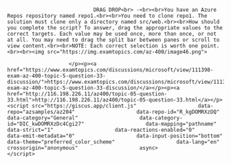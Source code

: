 <p class="card-text">
							
								DRAG DROP<br> -<br><br>You have an Azure Repos repository named repo1.<br><br>You need to clone repo1. The solution must clone only a directory named src/web.<br><br>How should you complete the script? To answer, drag the appropriate values to the correct targets. Each value may be used once, more than once, or not at all. You may need to drag the split bar between panes or scroll to view content.<br><br>NOTE: Each correct selection is worth one point.<br><br><img src="https://img.examtopics.com/az-400/image46.png">
							
						</p><p><a href="https://www.examtopics.com/discussions/microsoft/view/111398-exam-az-400-topic-5-question-33-discussion/">https://www.examtopics.com/discussions/microsoft/view/111398-exam-az-400-topic-5-question-33-discussion/</a></p><p><a href="http://116.198.226.11/az400/topic-05-question-33.html">http://116.198.226.11/az400/topic-05-question-33.html</a></p><script src="https://giscus.app/client.js"                    data-repo="azsamples/az204"                    data-repo-id="R_kgDOMRXzDQ"                    data-category="General"                    data-category-id="DIC_kwDOMRXzDc4Cgi27"                    data-mapping="pathname"                    data-strict="1"                    data-reactions-enabled="0"                    data-emit-metadata="0"                    data-input-position="bottom"                    data-theme="preferred_color_scheme"                    data-lang="en"                    crossorigin="anonymous"                    async>                    </script>